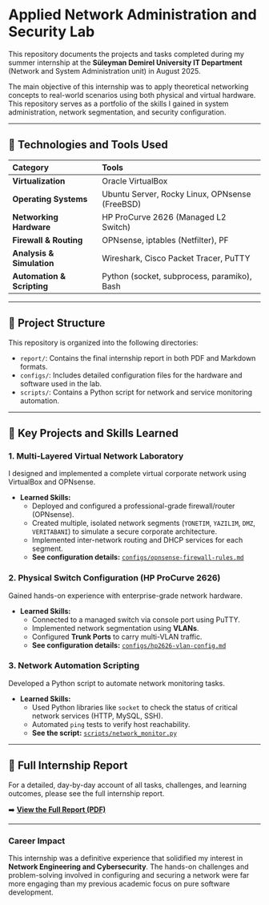 # Applied Network Administration and Security Lab

This repository documents the projects and tasks completed during my summer internship at the **Süleyman Demirel University IT Department** (Network and System Administration unit) in August 2025.

The main objective of this internship was to apply theoretical networking concepts to real-world scenarios using both physical and virtual hardware. This repository serves as a portfolio of the skills I gained in system administration, network segmentation, and security configuration.

---

## 🚀 Technologies and Tools Used

| Category | Tools |
| :--- | :--- |
| **Virtualization** | Oracle VirtualBox |
| **Operating Systems** | Ubuntu Server, Rocky Linux, OPNsense (FreeBSD) |
| **Networking Hardware** | HP ProCurve 2626 (Managed L2 Switch) |
| **Firewall & Routing** | OPNsense, iptables (Netfilter), PF |
| **Analysis & Simulation** | Wireshark, Cisco Packet Tracer, PuTTY |
| **Automation & Scripting**| Python (socket, subprocess, paramiko), Bash |

---

## 📂 Project Structure

This repository is organized into the following directories:

* `report/`: Contains the final internship report in both PDF and Markdown formats.
* `configs/`: Includes detailed configuration files for the hardware and software used in the lab.
* `scripts/`: Contains a Python script for network and service monitoring automation.

---

## 🔧 Key Projects and Skills Learned

### 1. Multi-Layered Virtual Network Laboratory
I designed and implemented a complete virtual corporate network using VirtualBox and OPNsense.
- **Learned Skills:**
  - Deployed and configured a professional-grade firewall/router (OPNsense).
  - Created multiple, isolated network segments (`YONETIM`, `YAZILIM`, `DMZ`, `VERITABANI`) to simulate a secure corporate architecture.
  - Implemented inter-network routing and DHCP services for each segment.
  - **See configuration details:** [`configs/opnsense-firewall-rules.md`](Configs/opnsense-firewall-rules.md)

### 2. Physical Switch Configuration (HP ProCurve 2626)
Gained hands-on experience with enterprise-grade network hardware.
- **Learned Skills:**
  - Connected to a managed switch via console port using PuTTY.
  - Implemented network segmentation using **VLANs**.
  - Configured **Trunk Ports** to carry multi-VLAN traffic.
  - **See configuration details:** [`configs/hp2626-vlan-config.md`](Configs/hp2626-vlan-config.md)

### 3. Network Automation Scripting
Developed a Python script to automate network monitoring tasks.
- **Learned Skills:**
  - Used Python libraries like `socket` to check the status of critical network services (HTTP, MySQL, SSH).
  - Automated `ping` tests to verify host reachability.
  - **See the script:** [`scripts/network_monitor.py`](Scripts/network_monitor.py)

---

## 📜 Full Internship Report

For a detailed, day-by-day account of all tasks, challenges, and learning outcomes, please see the full internship report.

➡️ **[View the Full Report (PDF)](Report/CENG_summerInternshipReport.pdf)**

---

### Career Impact

This internship was a definitive experience that solidified my interest in **Network Engineering and Cybersecurity**. The hands-on challenges and problem-solving involved in configuring and securing a network were far more engaging than my previous academic focus on pure software development.
